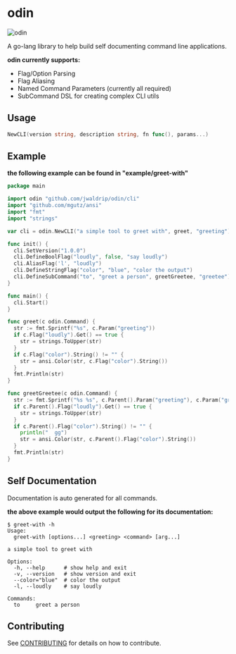 # odin

![odin](https://github.com/jwaldrip/odin/blob/master/odin.png)

A go-lang library to help build self documenting command line applications.

**odin currently supports:**

* Flag/Option Parsing
* Flag Aliasing
* Named Command Parameters (currently all required)
* SubCommand DSL for creating complex CLI utils

## Usage

```go
NewCLI(version string, description string, fn func(), params...)
```

## Example

**the following example can be found in "example/greet-with"**

```go
package main

import odin "github.com/jwaldrip/odin/cli"
import "github.com/mgutz/ansi"
import "fmt"
import "strings"

var cli = odin.NewCLI("a simple tool to greet with", greet, "greeting")

func init() {
  cli.SetVersion("1.0.0")
  cli.DefineBoolFlag("loudly", false, "say loudly")
  cli.AliasFlag('l', "loudly")
  cli.DefineStringFlag("color", "blue", "color the output")
  cli.DefineSubCommand("to", "greet a person", greetGreetee, "greetee")
}

func main() {
  cli.Start()
}

func greet(c odin.Command) {
  str := fmt.Sprintf("%s", c.Param("greeting"))
  if c.Flag("loudly").Get() == true {
    str = strings.ToUpper(str)
  }
  if c.Flag("color").String() != "" {
    str = ansi.Color(str, c.Flag("color").String())
  }
  fmt.Println(str)
}

func greetGreetee(c odin.Command) {
  str := fmt.Sprintf("%s %s", c.Parent().Param("greeting"), c.Param("greetee"))
  if c.Parent().Flag("loudly").Get() == true {
    str = strings.ToUpper(str)
  }
  if c.Parent().Flag("color").String() != "" {
    println("  gg")
    str = ansi.Color(str, c.Parent().Flag("color").String())
  }
  fmt.Println(str)
}

```

## Self Documentation

Documentation is auto generated for all commands.

**the above example would output the following for its documentation:**

```
$ greet-with -h
Usage:
  greet-with [options...] <greeting> <command> [arg...]

a simple tool to greet with

Options:
  -h, --help      # show help and exit
  -v, --version   # show version and exit
  --color="blue"  # color the output
  -l, --loudly    # say loudly

Commands:
  to     greet a person
```

## Contributing

See [CONTRIBUTING](https://github.com/jwaldrip/odin/blob/master/CONTRIBUTING.md) for details on how to contribute.
